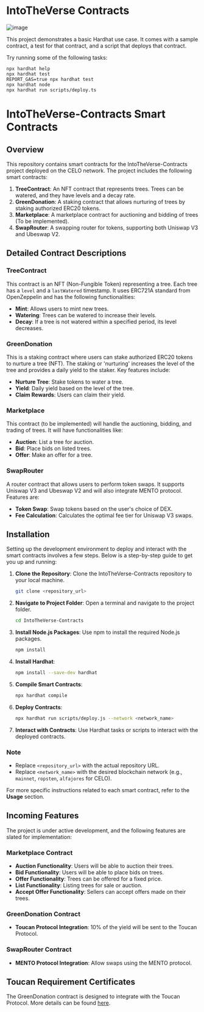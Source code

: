 # IntoTheVerse Contracts

![image](https://github.com/IntoTheVerse/IntoTheVerse-Contracts/assets/43913734/c7875205-8547-48ce-89e9-24389fb0355c)


This project demonstrates a basic Hardhat use case. It comes with a sample contract, a test for that contract, and a script that deploys that contract.

Try running some of the following tasks:

```shell
npx hardhat help
npx hardhat test
REPORT_GAS=true npx hardhat test
npx hardhat node
npx hardhat run scripts/deploy.ts
```

# IntoTheVerse-Contracts Smart Contracts

## Overview

This repository contains smart contracts for the IntoTheVerse-Contracts project deployed on the CELO network. The project includes the following smart contracts:

1. **TreeContract**: An NFT contract that represents trees. Trees can be watered, and they have levels and a decay rate.
2. **GreenDonation**: A staking contract that allows nurturing of trees by staking authorized ERC20 tokens.
3. **Marketplace**: A marketplace contract for auctioning and bidding of trees (To be implemented).
4. **SwapRouter**: A swapping router for tokens, supporting both Uniswap V3 and Ubeswap V2.


## Detailed Contract Descriptions

### TreeContract

This contract is an NFT (Non-Fungible Token) representing a tree. Each tree has a `level` and a `lastWatered` timestamp. It uses ERC721A standard from OpenZeppelin and has the following functionalities:

- **Mint**: Allows users to mint new trees.
- **Watering**: Trees can be watered to increase their levels.
- **Decay**: If a tree is not watered within a specified period, its level decreases.

### GreenDonation

This is a staking contract where users can stake authorized ERC20 tokens to nurture a tree (NFT). The staking or 'nurturing' increases the level of the tree and provides a daily yield to the staker. Key features include:

- **Nurture Tree**: Stake tokens to water a tree.
- **Yield**: Daily yield based on the level of the tree.
- **Claim Rewards**: Users can claim their yield.

### Marketplace

This contract (to be implemented) will handle the auctioning, bidding, and trading of trees. It will have functionalities like:

- **Auction**: List a tree for auction.
- **Bid**: Place bids on listed trees.
- **Offer**: Make an offer for a tree.
  
### SwapRouter

A router contract that allows users to perform token swaps. It supports Uniswap V3 and Ubeswap V2 and will also integrate MENTO protocol. Features are:

- **Token Swap**: Swap tokens based on the user's choice of DEX.
- **Fee Calculation**: Calculates the optimal fee tier for Uniswap V3 swaps.



## Installation

Setting up the development environment to deploy and interact with the smart contracts involves a few steps. Below is a step-by-step guide to get you up and running:

1. **Clone the Repository**: Clone the IntoTheVerse-Contracts repository to your local machine.

    ```bash
    git clone <repository_url>
    ```

2. **Navigate to Project Folder**: Open a terminal and navigate to the project folder.

    ```bash
    cd IntoTheVerse-Contracts
    ```

3. **Install Node.js Packages**: Use npm to install the required Node.js packages.

    ```bash
    npm install
    ```

4. **Install Hardhat**:

    ```bash
    npm install --save-dev hardhat
    ```

5. **Compile Smart Contracts**:

    ```bash
    npx hardhat compile
    ```

6. **Deploy Contracts**:

    ```bash
    npx hardhat run scripts/deploy.js --network <network_name>
    ```

7. **Interact with Contracts**: Use Hardhat tasks or scripts to interact with the deployed contracts.

### Note

- Replace `<repository_url>` with the actual repository URL.
- Replace `<network_name>` with the desired blockchain network (e.g., `mainnet`, `ropsten`, `alfajores` for CELO).

For more specific instructions related to each smart contract, refer to the **Usage** section.



## Incoming Features

The project is under active development, and the following features are slated for implementation:

### Marketplace Contract

- **Auction Functionality**: Users will be able to auction their trees.
- **Bid Functionality**: Users will be able to place bids on trees.
- **Offer Functionality**: Trees can be offered for a fixed price.
- **List Functionality**: Listing trees for sale or auction.
- **Accept Offer Functionality**: Sellers can accept offers made on their trees.

### GreenDonation Contract

- **Toucan Protocol Integration**: 10% of the yield will be sent to the Toucan Protocol.
  
### SwapRouter Contract

- **MENTO Protocol Integration**: Allow swaps using the MENTO protocol.



## Toucan Requirement Certificates

The GreenDonation contract is designed to integrate with the Toucan Protocol. More details can be found [here](https://docs.toucan.earth/toucan/dev-resources/smart-contracts/retirement-certificates).
